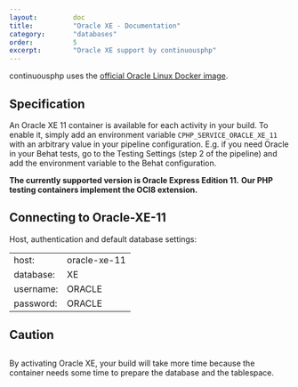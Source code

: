```yaml
---
layout:         doc
title:          "Oracle XE - Documentation"
category:       "databases"
order:          5
excerpt:        "Oracle XE support by continuousphp"
---
```


continuousphp uses the [official Oracle Linux Docker image](https://hub.docker.com/_/oraclelinux/).

## Specification

An Oracle XE 11 container is available for each activity in your build. To enable it, simply add an environment variable `CPHP_SERVICE_ORACLE_XE_11` with an arbitrary value in your pipeline configuration. E.g. if you need Oracle in your Behat tests, go to the Testing Settings (step 2 of the pipeline) and add the environment variable to the Behat configuration.

__The currently supported version is Oracle Express Edition 11.__
__Our PHP testing containers implement the OCI8 extension.__

## Connecting to Oracle-XE-11

Host, authentication and default database settings:

<table>
  <tr>
    <td>host:</td><td>oracle-xe-11</td> 
  </tr>
  <tr>
    <td>database:</td><td>XE</td> 
  </tr>
  <tr>
    <td>username:</td><td>ORACLE</td> 
  </tr>
  <tr>
    <td>password:</td><td>ORACLE</td>
  </tr>
</table>


## Caution

<div class="row panel callout warning clearfix">
 <h2 class="left"><i class="fa fa-exclamation-triangle"></i></h2>
 By activating Oracle XE, your build will take more time because the container needs some time to prepare the database and the tablespace.
</div>

